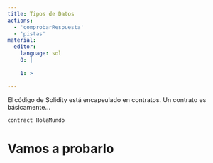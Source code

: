 ```yaml
---
title: Tipos de Datos
actions:
  - 'comprobarRespuesta'
  - 'pistas'
material:
  editor:
    language: sol
    0: |
      
    1: >
      
---
```

El código de Solidity está encapsulado en contratos. Un contrato es básicamente...

    contract HolaMundo
    
    

# Vamos a probarlo